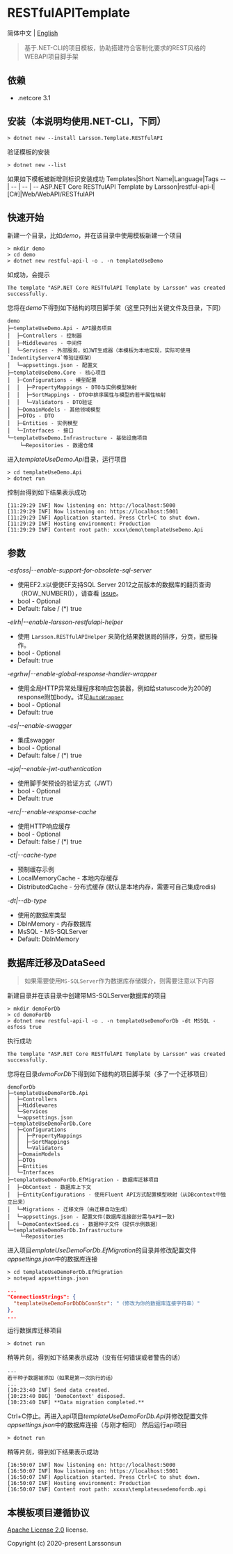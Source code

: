 # RESTfulAPITemplate
简体中文 | [English](./README.md)

> 基于.NET-CLI的项目模板，协助搭建符合客制化要求的REST风格的WEBAPI项目脚手架
## 依赖
* .netcore 3.1

## 安装（本说明均使用.NET-CLI，下同）
```
> dotnet new --install Larsson.Template.RESTfulAPI
```
验证模板的安装
```
> dotnet new --list
```
如果如下模板被新增则标识安装成功
Templates|Short Name|Language|Tags
-- | -- | -- | --
ASP.NET Core RESTfulAPI Template by Larsson|restful-api-l|[C#]|Web/WebAPI/RESTfulAPI
## 快速开始
新建一个目录，比如*demo*，并在该目录中使用模板新建一个项目
```
> mkdir demo
> cd demo
> dotnet new restful-api-l -o . -n templateUseDemo
```
如成功，会提示
```
The template "ASP.NET Core RESTfulAPI Template by Larsson" was created successfully.
```
您将在*demo*下得到如下结构的项目脚手架（这里只列出关键文件及目录，下同）

```
demo
├─templateUseDemo.Api - API服务项目
│  ├─Controllers - 控制器
│  ├─Middlewares - 中间件
│  └─Services - 外部服务，如JWT生成器（本模板为本地实现，实际可使用`IndentityServer4`等验证框架）
│  └─appsettings.json - 配置文
├─templateUseDemo.Core - 核心项目
│  ├─Configurations - 模型配置
│  │  ├─PropertyMappings - DTO与实例模型映射
│  │  ├─SortMappings - DTO中排序属性与模型的若干属性映射
│  │  └─Validators - DTO验证
│  ├─DomainModels - 其他领域模型
│  ├─DTOs - DTO
│  ├─Entities - 实例模型
│  └─Interfaces - 接口
└─templateUseDemo.Infrastructure - 基础设施项目
    └─Repositories - 数据仓储
```
进入*templateUseDemo.Api*目录，运行项目
```
> cd templateUseDemo.Api
> dotnet run
```
控制台得到如下结果表示成功
```
[11:29:29 INF] Now listening on: http://localhost:5000
[11:29:29 INF] Now listening on: https://localhost:5001
[11:29:29 INF] Application started. Press Ctrl+C to shut down.
[11:29:29 INF] Hosting environment: Production
[11:29:29 INF] Content root path: xxxx\demo\templateUseDemo.Api
```
## 参数
*-esfoss|--enable-support-for-obsolete-sql-server*
* 使用EF2.x以便使EF支持SQL Server 2012之前版本的数据库的翻页查询（ROW_NUMBER()），请查看 [issue](https://github.com/dotnet/efcore/issues/13959)。
* bool - Optional
* Default: false / (*) true

*-elrh|--enable-larsson-restfulapi-helper*
* 使用 `Larsson.RESTfulAPIHelper` 来简化结果数据局的排序，分页，塑形操作。
* bool - Optional
* Default: true

*-egrhw|--enable-global-response-handler-wrapper*
* 使用全局HTTP异常处理程序和响应包装器，例如给statuscode为200的response附加body。详见[`AutoWrapper`](https://github.com/proudmonkey/AutoWrapper)
* bool - Optional
* Default: true

*-es|--enable-swagger*
* 集成swagger
* bool - Optional
* Default: false / (*) true

*-eja|--enable-jwt-authentication*
* 使用脚手架预设的验证方式（JWT）
* bool - Optional
* Default: true

*-erc|--enable-response-cache*
* 使用HTTP响应缓存
* bool - Optional
* Default: false / (*) true

*-ct|--cache-type*
* 预制缓存示例
* LocalMemoryCache    - 本地内存缓存
* DistributedCache    - 分布式缓存 (默认是本地内存，需要可自己集成redis)

*-dt|--db-type*
* 使用的数据库类型
* DbInMemory    - 内存数据库
* MsSQL         - MS-SQLServer
* Default: DbInMemory
## 数据库迁移及DataSeed
> 如果需要使用`MS-SQLServer`作为数据库存储媒介，则需要注意以下内容

新建目录并在该目录中创建带MS-SQLServer数据库的项目
```
> mkdir demoForDb
> cd demoForDb
> dotnet new restful-api-l -o . -n templateUseDemoForDb -dt MSSQL -esfoss true
```
执行成功
```
The template "ASP.NET Core RESTfulAPI Template by Larsson" was created successfully.
```
您将在目录*demoForDb*下得到如下结构的项目脚手架（多了一个迁移项目）

```
demoForDb
├─templateUseDemoForDb.Api
│  ├─Controllers
│  ├─Middlewares
│  └─Services
│  └─appsettings.json
├─templateUseDemoForDb.Core
│  ├─Configurations
│  │  ├─PropertyMappings
│  │  ├─SortMappings
│  │  └─Validators
│  ├─DomainModels
│  ├─DTOs
│  ├─Entities
│  └─Interfaces
├─templateUseDemoForDb.EfMigration - 数据库迁移项目
│  ├─DbContext - 数据库上下文
│  ├─EntityConfigurations - 使用Fluent API方式配置模型映射（从DBcontext中独立出来）
│  └─Migrations - 迁移文件（由迁移自动生成）
│  └─appsettings.json - 配置文件(数据库连接部分需与API一致)
│  └─DemoContextSeed.cs - 数据种子文件（提供示例数据）
└─templateUseDemoForDb.Infrastructure
    └─Repositories
```

进入项目*emplateUseDemoForDb.EfMigration*的目录并修改配置文件*appsettings.json*中的数据库连接
```
> cd templateUseDemoForDb.EfMigration
> notepad appsettings.json
```
```json
...
"ConnectionStrings": {
  "templateUseDemoForDbDbConnStr": "（修改为你的数据库连接字符串）"
},
...
```
运行数据库迁移项目
```
> dotnet run
```
稍等片刻，得到如下结果表示成功（没有任何错误或者警告的话）
```
...
若干种子数据被添加（如果是第一次执行的话）
...
[10:23:40 INF] Seed data created.
[10:23:40 DBG] 'DemoContext' disposed.
[10:23:40 INF] **Data migration completed.**
```
Ctrl+C停止。再进入api项目*templateUseDemoForDb.Api*并修改配置文件*appsettings.json*中的数据库连接（与刚才相同）
然后运行api项目
```
> dotnet run
```
稍等片刻，得到如下结果表示成功
```
[16:50:07 INF] Now listening on: http://localhost:5000
[16:50:07 INF] Now listening on: https://localhost:5001
[16:50:07 INF] Application started. Press Ctrl+C to shut down.
[16:50:07 INF] Hosting environment: Production
[16:50:07 INF] Content root path: xxxxx\templateusedemofordb.api
```

## 本模板项目遵循协议
[Apache License 2.0](https://github.com/larssonsun/RESTfulAPITemplate/blob/master/LICENSE) license.

Copyright (c) 2020-present Larssonsun